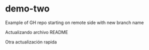 # demo-two
Example of GH repo starting on remote side with new branch name

Actualizando archivo README

Otra actualización rapida